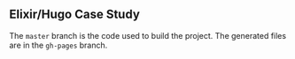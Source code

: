 ## Elixir/Hugo Case Study

The `master` branch is the code used to build the project. The generated files are in the `gh-pages` branch.